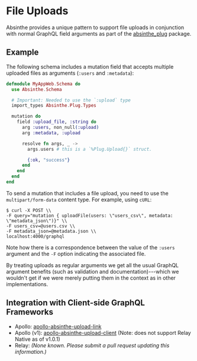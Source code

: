 # File Uploads

Absinthe provides a unique pattern to support file uploads in conjunction with normal GraphQL field arguments as part of the [absinthe_plug](https://hex.pm/packages/absinthe_plug) package.

## Example

The following schema includes a mutation field that accepts multiple uploaded files as arguments (`:users` and `:metadata`):

```elixir
defmodule MyAppWeb.Schema do
  use Absinthe.Schema

  # Important: Needed to use the `:upload` type
  import_types Absinthe.Plug.Types

  mutation do
    field :upload_file, :string do
      arg :users, non_null(:upload)
      arg :metadata, :upload

      resolve fn args, _ ->
        args.users # this is a `%Plug.Upload{}` struct.

        {:ok, "success"}
      end
    end
  end
end
```

To send a mutation that includes a file upload, you need to
use the `multipart/form-data` content type. For example, using `cURL`:

```shell
$ curl -X POST \\
-F query="mutation { uploadFile(users: \"users_csv\", metadata: \"metadata_json\")}" \\
-F users_csv=@users.csv \\
-F metadata_json=@metadata.json \\
localhost:4000/graphql
```

Note how there is a correspondence between the value of the `:users` argument
and the `-F` option indicating the associated file.

By treating uploads as regular arguments we get all the usual GraphQL argument
benefits (such as validation and documentation)---which we wouldn't get if
we were merely putting them in the context as in other implementations.

## Integration with Client-side GraphQL Frameworks

* Apollo: [apollo-absinthe-upload-link](https://www.npmjs.com/package/apollo-absinthe-upload-link)
* Apollo (v1): [apollo-absinthe-upload-client](https://www.npmjs.com/package/apollo-absinthe-upload-client) (Note: does not support Relay Native as of v1.0.1)
* Relay: _(None known. Please submit a pull request updating this information.)_
